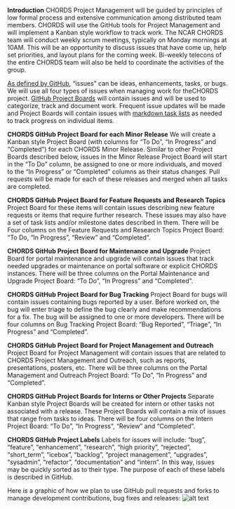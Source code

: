 **Introduction**
CHORDS Project Management will be guided by principles of low formal process and extensive communication among distributed team members.
CHORDS will use the GitHub tools for Project Management and will implement a Kanban style workflow to track work. The NCAR CHORDS team will
conduct weekly scrum meetings, typically on Monday mornings at 10AM. This will be an opportunity to discuss issues that have come up, help
set priorities, and layout plans for the coming week. Bi-weekly telecons of the entire CHORDS team will also be held to coordinate the
activities of the group.

[As defined by GitHub](https://help.github.com/articles/about-issues/), “issues” can be ideas, enhancements, tasks, or bugs. We will use
all four types of issues when managing work for theCHORDS project. [GitHub Project Boards](https://help.github.com/articles/about-project-boards/)
will contain issues and will be used to categorize, track and document work. Frequent issue updates will be made and Project Boards will
contain issues with [markdown task lists](https://help.github.com/articles/about-task-lists/) as needed to track progress on individual
items. 

**CHORDS GitHub Project Board for each Minor Release**
We will create a Kanban style Project Board (with columns for “To Do”, “In Progress” and “Completed”) for each CHORDS Minor Release.
Similar to other Project Boards described below, issues in the Minor Release Project Board will start in the “To Do” column, be assigned
to one or more individuals, and moved to the “In Progress” or “Completed” columns as their status changes. Pull requests will be made for
each of these releases and merged when all tasks are completed.

**CHORDS GitHub Project Board for Feature Requests and Research Topics**
Project Board for these items will contain issues describing new feature requests or items that require further research. These issues
may also have a set of task lists and/or milestone dates described in them. There will be Four columns on the Feature Requests and
Research Topics Project Board: “To Do, “In Progress”, “Review” and “Completed”.
 
**CHORDS GitHub Project Board for Maintenance and Upgrade**
Project Board for portal maintenance and upgrade will contain issues that track needed upgrades or maintenance on portal software or
explicit CHORDS instances. There will be three columns on the Portal Maintenance and Upgrade Project Board: “To Do”, “In Progress” and
“Completed”.

**CHORDS GitHub Project Board for Bug Tracking**
Project Board for bugs will contain issues containing bugs reported by a user. Before worked on, the bug will enter triage to define the
bug clearly and make recommendations for a fix. The bug will  be assigned to one or more developers. There will be four columns on Bug
Tracking Project Board: “Bug Reported”, “Triage”, “In Progress” and “Completed”.

**CHORDS GitHub Project Board for Project Management and Outreach**
Project Board for Project Management will contain issues that are related to CHORDS Project Management and Outreach, such as reports,
presentations, posters, etc. There will be three columns on the Portal Management and Outreach Project Board: “To Do”, “In Progress” and
“Completed”.

**CHORDS GitHub Project Boards for Interns or Other Projects**
Separate Kanban style Project Boards will be created for intern or other tasks not associated with a release. These Project Boards will
contain a mix of issues that range from tasks to ideas. There will be four columns on the Intern Project Board: “To Do”, “In Progress”,
“Review” and “Completed”.

**CHORDS GitHub Project Labels**
Labels for issues will include: “bug”, “feature”, “enhancement”, “research”, “high priority”, “rejected”, “short_term”, “icebox”,
“backlog”, “project management”, “upgrades”, “sysadmin”, “refactor”, “documentation” and “intern”. In this way, issues may be quickly
sorted as to their type. The purpose of each of these labels is described in GitHub.

Here is a graphic of how we plan to use GitHub pull requests and forks to manage development contributions, bug fixes and releases:
![alt text](https://drive.google.com/open?id=1r9R3q_l1DJ2DV4Ylvm7Wy-vbrDyoW1Lh/view "CHORDS Pull requests, Releases and Forks")
